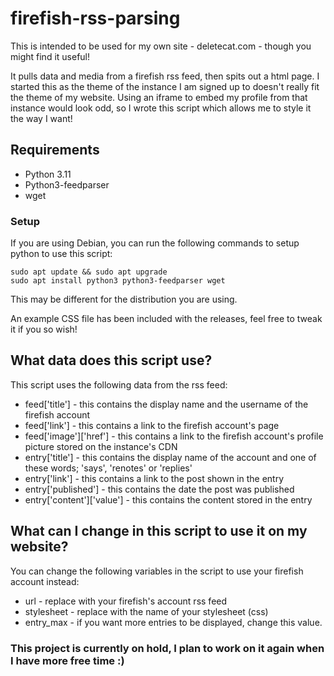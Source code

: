 # firefish-rss-parsing

This is intended to be used for my own site - deletecat.com - though you might find it useful!

It pulls data and media from a firefish rss feed, then spits out a html page. I started this as the theme of the instance I am signed up to doesn't really fit the theme of my website. Using an iframe to embed my profile from that instance would look odd, so I wrote this script which allows me to style it the way I want!

## Requirements

- Python 3.11
- Python3-feedparser
- wget

### Setup

If you are using Debian, you can run the following commands to setup python to use this script:

```
sudo apt update && sudo apt upgrade
sudo apt install python3 python3-feedparser wget
```

This may be different for the distribution you are using.

An example CSS file has been included with the releases, feel free to tweak it if you so wish!

## What data does this script use?

This script uses the following data from the rss feed:
- feed['title'] - this contains the display name and the username of the firefish account
- feed['link'] - this contains a link to the firefish account's page
- feed['image']\['href'] - this contains a link to the firefish account's profile picture stored on the instance's CDN
- entry['title'] - this contains the display name of the account and one of these words; 'says', 'renotes' or 'replies'
- entry['link'] - this contains a link to the post shown in the entry
- entry['published'] - this contains the date the post was published
- entry['content']\['value'] - this contains the content stored in the entry

## What can I change in this script to use it on my website?

You can change the following variables in the script to use your firefish account instead:
- url - replace with your firefish's account rss feed
- stylesheet - replace with the name of your stylesheet (css)
- entry_max - if you want more entries to be displayed, change this value.

### This project is currently on hold, I plan to work on it again when I have more free time :)
